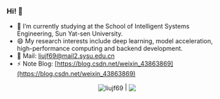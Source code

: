 ### Hi! 👋
- 🌱 I’m currently studying at the School of Intelligent Systems Engineering, Sun Yat-sen University.
- 😄 My research interests include deep learning, model acceleration, high-performance computing and backend development.
- 🔭 Mail: liujf69@mail2.sysu.edu.cn
- ⚡ Note Blog: [https://blog.csdn.net/weixin_43863869](https://blog.csdn.net/weixin_43863869)

<p align="center">
<a> <img align="center" 
  src="https://github-readme-stats.vercel.app/api?username=liujf69&show_icons=true&include_all_commits=true&theme=buefy&hide_border=true" 
  alt="liujf69" /> 
</a> |
<a> <img align="center" 
    src="https://github-readme-stats.vercel.app/api/top-langs/?username=liujf69&layout=compact&theme=buefy&hide_border=true" /> 
</a> 
</p>


<!--
**liujf69/liujf69** is a ✨ _special_ ✨ repository because its `README.md` (this file) appears on your GitHub profile.

Here are some ideas to get you started:

- 🔭 I’m currently working on ...
- 🌱 I’m currently learning ...
- 👯 I’m looking to collaborate on ...
- 🤔 I’m looking for help with ...
- 💬 Ask me about ...
- 📫 How to reach me: ...
- 😄 Pronouns: ...
- ⚡ Fun fact: ...
-->
